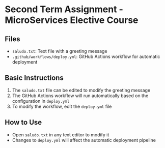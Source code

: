 # Second Term Assignment - MicroServices Elective Course

## Files

- `saludo.txt`: Text file with a greeting message
- `.github/workflows/deploy.yml`: GitHub Actions workflow for automatic deployment

## Basic Instructions

1. The `saludo.txt` file can be edited to modify the greeting message
2. The GitHub Actions workflow will run automatically based on the configuration in `deploy.yml`
3. To modify the workflow, edit the `deploy.yml` file

## How to Use

- Open `saludo.txt` in any text editor to modify it
- Changes to `deploy.yml` will affect the automatic deployment pipeline
